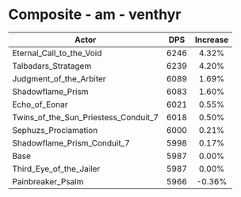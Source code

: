 # Composite - am - venthyr
| Actor | DPS | Increase |
|---|:---:|:---:|
|Eternal_Call_to_the_Void|6246|4.32%|
|Talbadars_Stratagem|6239|4.20%|
|Judgment_of_the_Arbiter|6089|1.69%|
|Shadowflame_Prism|6083|1.60%|
|Echo_of_Eonar|6021|0.55%|
|Twins_of_the_Sun_Priestess_Conduit_7|6018|0.50%|
|Sephuzs_Proclamation|6000|0.21%|
|Shadowflame_Prism_Conduit_7|5998|0.17%|
|Base|5987|0.00%|
|Third_Eye_of_the_Jailer|5987|0.00%|
|Painbreaker_Psalm|5966|-0.36%|
